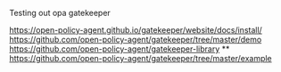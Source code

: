 Testing out opa gatekeeper


https://open-policy-agent.github.io/gatekeeper/website/docs/install/
https://github.com/open-policy-agent/gatekeeper/tree/master/demo
https://github.com/open-policy-agent/gatekeeper-library **
https://github.com/open-policy-agent/gatekeeper/tree/master/example
